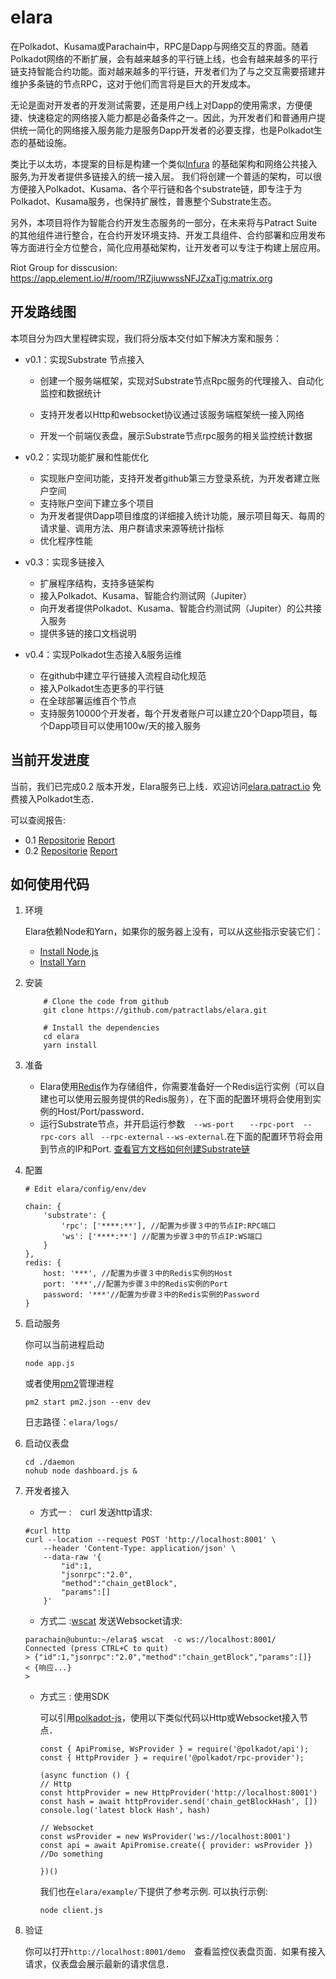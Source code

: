 # elara

在Polkadot、Kusama或Parachain中，RPC是Dapp与网络交互的界面。随着Polkadot网络的不断扩展，会有越来越多的平行链上线，也会有越来越多的平行链支持智能合约功能。面对越来越多的平行链，开发者们为了与之交互需要搭建并维护多条链的节点RPC，这对于他们而言将是巨大的开发成本。

无论是面对开发者的开发测试需要，还是用户线上对Dapp的使用需求，方便便捷、快速稳定的网络接入能力都是必备条件之一。因此，为开发者们和普通用户提供统一简化的网络接入服务能力是服务Dapp开发者的必要支撑，也是Polkadot生态的基础设施。

类比于以太坊，本提案的目标是构建一个类似[Infura](infura.io) 的基础架构和网络公共接入服务,为开发者提供多链接入的统一接入层。 我们将创建一个普适的架构，可以很方便接入Polkadot、Kusama、各个平行链和各个substrate链，即专注于为Polkadot、Kusama服务，也保持扩展性，普惠整个Substrate生态。

另外，本项目将作为智能合约开发生态服务的一部分，在未来将与Patract Suite的其他组件进行整合，在合约开发环境支持、开发工具组件、合约部署和应用发布等方面进行全方位整合，简化应用基础架构，让开发者可以专注于构建上层应用。

Riot Group for disscusion: https://app.element.io/#/room/!RZjiuwwssNFJZxaTjg:matrix.org

## 开发路线图

本项目分为四大里程碑实现，我们将分版本交付如下解决方案和服务：

- v0.1：实现Substrate 节点接入

  - 创建一个服务端框架，实现对Substrate节点Rpc服务的代理接入、自动化监控和数据统计

  - 支持开发者以Http和websocket协议通过该服务端框架统一接入网络
  - 开发一个前端仪表盘，展示Substrate节点rpc服务的相关监控统计数据
  
- v0.2：实现功能扩展和性能优化

  - 实现账户空间功能，支持开发者github第三方登录系统，为开发者建立账户空间
  - 支持账户空间下建立多个项目
  - 为开发者提供Dapp项目维度的详细接入统计功能，展示项目每天、每周的请求量、调用方法、用户群请求来源等统计指标
  - 优化程序性能

  
- v0.3：实现多链接入

  - 扩展程序结构，支持多链架构
  - 接入Polkadot、Kusama、智能合约测试网（Jupiter）
  - 向开发者提供Polkadot、Kusama、智能合约测试网（Jupiter）的公共接入服务
  - 提供多链的接口文档说明

- v0.4：实现Polkadot生态接入&服务运维

  - 在github中建立平行链接入流程自动化规范
  - 接入Polkadot生态更多的平行链
  - 在全球部署运维百个节点
  - 支持服务10000个开发者，每个开发者账户可以建立20个Dapp项目，每个Dapp项目可以使用100w/天的接入服务

## 当前开发进度


当前，我们已完成0.2 版本开发，Elara服务已上线．欢迎访问[elara.patract.io](https://elara.patract.io/) 免费接入Polkadot生态．

可以查阅报告: 
- 0.1 [Repositorie](https://github.com/patractlabs/elara/tree/0.1/) [ Report ](https://polkadot.polkassembly.io/post/139) 
- 0.2 [Repositorie](https://github.com/patractlabs/elara/tree/0.2/) [ Report ](https://polkadot.polkassembly.io/post/xxx) 


## 如何使用代码

1. 环境

    Elara依赖Node和Yarn，如果你的服务器上没有，可以从这些指示安装它们：
    - [Install Node.js](https://nodejs.org/en/download/)
    - [Install Yarn](https://yarnpkg.com/lang/en/docs/install/)

   
2. 安装
    ```
        # Clone the code from github
        git clone https://github.com/patractlabs/elara.git

        # Install the dependencies
        cd elara
        yarn install
    ```

3. 准备

    - Elara使用[Redis](https://github.com/redis/redis)作为存储组件，你需要准备好一个Redis运行实例（可以自建也可以使用云服务提供的Redis服务），在下面的配置环境将会使用到实例的Host/Port/password．
    - 运行Substrate节点，并开启运行参数　`--ws-port ` 　` --rpc-port `　`--rpc-cors all` ` --rpc-external`  `--ws-external`.在下面的配置环节将会用到节点的IP和Port.  [查看官方文档如何创建Substrate链](https://substrate.dev/docs/en/tutorials/create-your-first-substrate-chain/)

   
4. 配置

    ```
    # Edit elara/config/env/dev

    chain: {
        'substrate': {
            'rpc': ['****:**'], //配置为步骤３中的节点IP:RPC端口
            'ws': ['****:**'] //配置为步骤３中的节点IP:WS端口
        }
    },
    redis: {
        host: '***', //配置为步骤３中的Redis实例的Host
        port: '***',//配置为步骤３中的Redis实例的Port
        password: '***'//配置为步骤３中的Redis实例的Password
    }
    ```
    
5. 启动服务

    你可以当前进程启动
    ```
    node app.js
    ```
    或者使用[pm2](https://github.com/Unitech/pm2)管理进程
    ```
    pm2 start pm2.json --env dev
    ```

    日志路径：`elara/logs/`

6. 启动仪表盘
    ```
    cd ./daemon
    nohub node dashboard.js &
    ```

7. 开发者接入

   
    - 方式一 :　curl 发送http请求:
    ```
    #curl http
    curl --location --request POST 'http://localhost:8001' \
        --header 'Content-Type: application/json' \
        --data-raw '{
            "id":1,
            "jsonrpc":"2.0",
            "method":"chain_getBlock",
            "params":[]
        }'
    ```
    - 方式二 :[wscat](https://github.com/websockets/wscat) 发送Websocket请求:
    ```
    parachain@ubuntu:~/elara$ wscat  -c ws://localhost:8001/
    Connected (press CTRL+C to quit)
    > {"id":1,"jsonrpc":"2.0","method":"chain_getBlock","params":[]}
    < {响应...}
    > 
    ```
     - 方式三 : 使用SDK

        可以引用[polkadot-js](https://github.com/polkadot-js)，使用以下类似代码以Http或Websocket接入节点．


        ```
        const { ApiPromise, WsProvider } = require('@polkadot/api');
        const { HttpProvider } = require('@polkadot/rpc-provider');

        (async function () {
        // Http
        const httpProvider = new HttpProvider('http://localhost:8001')
        const hash = await httpProvider.send('chain_getBlockHash', [])
        console.log('latest block Hash', hash)

        // Websocket
        const wsProvider = new WsProvider('ws://localhost:8001')
        const api = await ApiPromise.create({ provider: wsProvider })
        //Do something

        })()
        ```

        我们也在`elara/example/`下提供了参考示例.
        可以执行示例:
        ```
        node client.js
        ```
    
8. 验证

    你可以打开`http://localhost:8001/demo`　查看监控仪表盘页面．如果有接入请求，仪表盘会展示最新的请求信息．